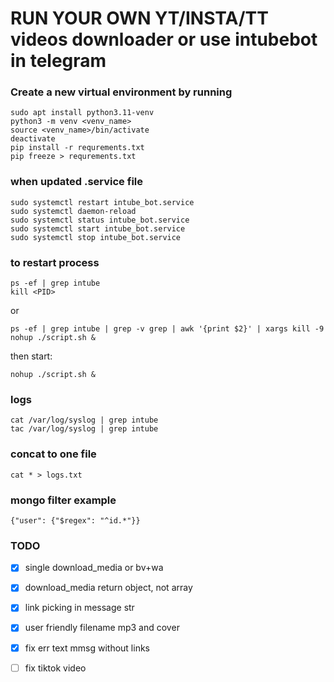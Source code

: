 # RUN YOUR OWN YT/INSTA/TT videos downloader or use intubebot in telegram

### Create a new virtual environment by running 

```
sudo apt install python3.11-venv
python3 -m venv <venv_name>
source <venv_name>/bin/activate
deactivate
pip install -r requrements.txt
pip freeze > requrements.txt
```

### when updated .service file
```
sudo systemctl restart intube_bot.service
sudo systemctl daemon-reload
sudo systemctl status intube_bot.service
sudo systemctl start intube_bot.service
sudo systemctl stop intube_bot.service
```

### to restart process
```
ps -ef | grep intube
kill <PID>
```
or
```
ps -ef | grep intube | grep -v grep | awk '{print $2}' | xargs kill -9
nohup ./script.sh &
```
then start:
```
nohup ./script.sh &
```

### logs
```
cat /var/log/syslog | grep intube
tac /var/log/syslog | grep intube
```

### concat to one file
```
cat * > logs.txt
```

### mongo filter example
```
{"user": {"$regex": "^id.*"}}
```

### TODO

- [x] single download_media or bv+wa
- [x] download_media return object, not array
- [x] link picking in message str 
- [x] user friendly filename mp3 and cover
- [x] fix err text mmsg without links
- [ ] fix tiktok video

